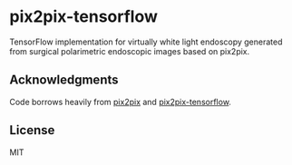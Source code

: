 # pix2pix-tensorflow

TensorFlow implementation for virtually white light endoscopy generated from surgical polarimetric endoscopic images based on pix2pix.

## Acknowledgments
Code borrows heavily from [pix2pix](https://github.com/phillipi/pix2pix) and [pix2pix-tensorflow](https://github.com/yenchenlin/pix2pix-tensorflow). 

## License
MIT
